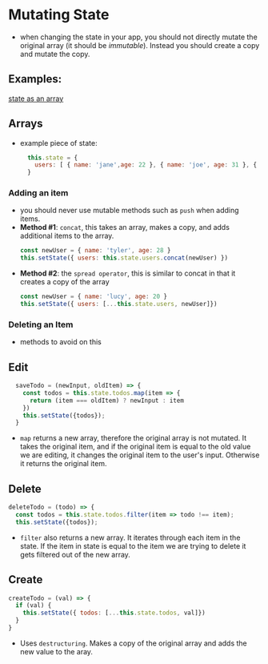 # Mutating State 
- when changing the state in your app, you should not directly mutate the original array (it should be *immutable*).  Instead you should create a copy and mutate the copy. 

## Examples:
[state as an array](https://codepen.io/mary-chap/pen/PBLmeL?editors=0011)

## Arrays
- example piece of state: 
  ```javascript
    this.state = {
      users: [ { name: 'jane',age: 22 }, { name: 'joe', age: 31 }, { name: 'tyler', age: 28 } ]
    }
  ```
### Adding an item
- you should never use mutable methods such as `push` when adding items.  
- **Method #1**: `concat`, this takes an array, makes a copy, and adds additional items to the array.
  ```javascript
  const newUser = { name: 'tyler', age: 28 }
  this.setState({ users: this.state.users.concat(newUser) })
  ```
- **Method #2**: the `spread operator`, this is similar to concat in that it creates a copy of the array
    ```javascript
    const newUser = { name: 'lucy', age: 20 }
    this.setState({ users: [...this.state.users, newUser]})
    ```
### Deleting an Item 
- methods to avoid on this 




### 






## Edit 
```javascript 
  saveTodo = (newInput, oldItem) => {
    const todos = this.state.todos.map(item => {
      return (item === oldItem) ? newInput : item
    })
    this.setState({todos});
  }
```
- `map` returns a new array, therefore the original array is not mutated.  It takes the original item, and if the original item is equal to the old value we are editing, it changes the original item to the user's input.  Otherwise it returns the original item.

## Delete
```javascript
deleteTodo = (todo) => {
  const todos = this.state.todos.filter(item => todo !== item);
  this.setState({todos});
```
- `filter` also returns a new array.  It iterates through each item in the state. If the item in state is equal to the item we are trying to delete it gets filtered out of the new array.

## Create 
```javascript
createTodo = (val) => {
  if (val) {
    this.setState({ todos: [...this.state.todos, val]})
  }
}
```
- Uses `destructuring`.  Makes a copy of the original array and adds the new value to the aray. 
